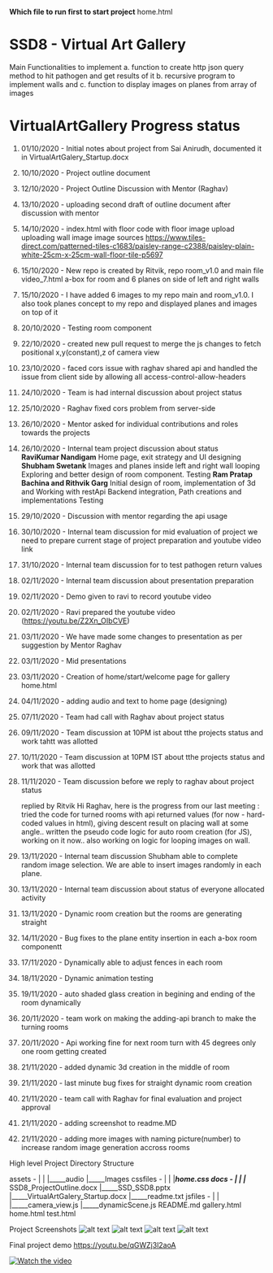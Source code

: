 **Which file to run first to start project**
home.html

# SSD8 - Virtual Art Gallery

Main Functionalities to implement
a. function to create http json query method to hit pathogen and get results of it
b. recursive program to implement walls and 
c. function to display images on planes from array of images



# VirtualArtGallery Progress status

1. 01/10/2020 - Initial notes about project from Sai Anirudh, documented it in VirtualArtGalery_Startup.docx
2. 10/10/2020 - Project outline document 
3. 12/10/2020 - Project Outline Discussion with Mentor (Raghav)
4. 13/10/2020 - uploading second draft of outline document after discussion with mentor
5. 14/10/2020 - index.html with floor code with floor image upload
                        uploading wall image
                        image sources 
                        https://www.tiles-direct.com/patterned-tiles-c1683/paisley-range-c2388/paisley-plain-white-25cm-x-25cm-wall-floor-tile-p5697

6. 15/10/2020 - New repo is created by Ritvik, repo room_v1.0 and main file video_7.html
                a-box for room and 6 planes on side of left and right walls

7. 15/10/2020 - I have added 6 images to my repo main and room_v1.0.
                I also took planes concept to my repo and displayed planes and images on top of it
8. 20/10/2020 - Testing room component
9. 22/10/2020 - created new pull request to merge the js changes to fetch positional x,y(constant),z of camera view
10. 23/10/2020 -  faced cors issue with raghav shared api and handled the issue from client side by 
                    allowing all access-control-allow-headers
11. 24/10/2020 - Team is had internal discussion about project status
12. 25/10/2020 - Raghav fixed cors problem from server-side
13. 26/10/2020 - Mentor asked for individual contributions and roles towards the projects
14. 26/10/2020 - Internal team project discussion about status             
                **RaviKumar Nandigam**
                Home page, exit strategy and UI designing
                **Shubham Swetank**
                Images and planes inside left and right wall looping
                Exploring and better design of room component.
                Testing
                **Ram Pratap Bachina and Rithvik Garg**
                Initial design of room, implementation of 3d and Working with restApi
                Backend integration, Path creations and implementations
                Testing

15. 29/10/2020 - Discussion with mentor regarding the api usage
16. 30/10/2020 - Internal team discussion for mid evaluation of project we need to prepare current stage 
                    of project preparation and youtube video link 
17. 31/10/2020 - Internal team discussion for to test pathogen return values
18. 02/11/2020 - Internal team discussion about presentation preparation
19. 02/11/2020 - Demo given to ravi to record youtube video
20. 02/11/2020 - Ravi prepared the youtube video (https://youtu.be/Z2Xn_OIbCVE)
21. 03/11/2020 - We have made some changes to presentation as per suggestion by Mentor Raghav
22. 03/11/2020 - Mid presentations
23. 03/11/2020 - Creation of home/start/welcome page for gallery home.html
24. 04/11/2020 - adding audio and text to home page (designing)
25. 07/11/2020 - Team had call with Raghav about project status
26. 09/11/2020 - Team discussion at 10PM ist about tthe projects status and work tahtt was allotted
27. 10/11/2020 - Team discussion at 10PM IST about tthe projects status and work that was allotted
28. 11/11/2020 - Team discussion before we reply to raghav about project status

    replied by Ritvik
    Hi Raghav, here is the progress from our last meeting :
tried the code for turned rooms with api returned values (for now - hard-coded values in html), giving descent result on placing wall at some angle..
	written the pseudo code logic for auto room creation (for JS), working on it now..
	also working on logic for looping images on wall.

29. 13/11/2020 - Internal team discussion Shubham able to complete random image selection. We are able to insert images randomly in each plane.
31. 13/11/2020 - Internal team discussion about status of everyone allocated activity
32. 13/11/2020 - Dynamic room creation but the rooms are generating straight
33. 14/11/2020 - Bug fixes to the plane entity insertion in each a-box room componentt
34. 17/11/2020 - Dynamically able to adjust fences in each room
35. 18/11/2020 - Dynamic animation testing
36. 19/11/2020 - auto shaded glass creation in begining and ending of the room dynamically
37. 20/11/2020 - team work on making the adding-api branch to make the turning rooms
38. 20/11/2020 - Api working fine for next room turn with 45 degrees only one room getting created
39. 21/11/2020 - added dynamic 3d creation in the middle of room
40. 21/11/2020 - last minute bug fixes for straight dynamic room creation
41. 21/11/2020 - team call with Raghav for final evaluation and project approval
42. 21/11/2020 - adding screenshot to readme.MD
43. 21/11/2020 - adding more images with naming picture(number) to increase random image generation accross rooms



High level Project Directory Structure

assets -
	|
	|
	|_____audio
	|_____Images
cssfiles -
	|
	|
	|_____home.css
docs - 	|
	|
	|_____ SSD8_ProjectOutline.docx
	|_____SSD_SSD8.pptx
	|_____VirtualArtGalery_Startup.docx
	|_____readme.txt 
jsfiles - 
	|
	|
	|_____camera_view.js
	|_____dynamicScene.js
README.md
gallery.html
home.html
test.html 

Project Screenshots
![alt text](https://github.com/bachinaram/SSD8/blob/main/assets/images/SS1.png)
![alt text](https://github.com/bachinaram/SSD8/blob/main/assets/images/SS2.png)
![alt text](https://github.com/bachinaram/SSD8/blob/main/assets/images/SS3.png)
![alt text](https://github.com/bachinaram/SSD8/blob/main/assets/images/SS4.png)


Final project demo
https://youtu.be/qGWZj3l2aoA

[![Watch the video](https://github.com/bachinaram/SSD8/blob/main/assets/images/SS2.png)](https://youtu.be/qGWZj3l2aoA)

